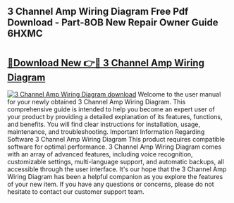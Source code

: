 ## 3 Channel Amp Wiring Diagram Free Pdf Download - Part-8OB New Repair Owner Guide 6HXMC

# <h2><a href="http://dfm60l0.blite.top/?on=3+Channel+Amp+Wiring+Diagram">🔗Download New 👉🔴 3 Channel Amp Wiring Diagram</a></h2>

[![3 Channel Amp Wiring Diagram download](https://i.imgur.com/lujVjoI.png)](http://dfm60l0.blite.top/?on=3+Channel+Amp+Wiring+Diagram)
Welcome to the user manual for your newly obtained 3 Channel Amp Wiring Diagram. This comprehensive guide is intended to help you become an expert user of your product by providing a detailed explanation of its features, functions, and benefits. You will find clear instructions for installation, usage, maintenance, and troubleshooting. Important Information Regarding Software 3 Channel Amp Wiring Diagram This product requires compatible software for optimal performance. 3 Channel Amp Wiring Diagram comes with an array of advanced features, including voice recognition, customizable settings, multi-language support, and automatic backups, all accessible through the user interface. It's our hope that the 3 Channel Amp Wiring Diagram has been a helpful companion as you explore the features of your new item. If you have any questions or concerns, please do not hesitate to contact our customer support team.
